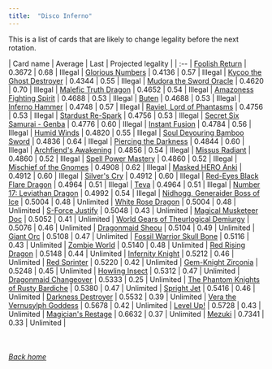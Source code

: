 ```yaml
---
title:  "Disco Inferno"
---
```


This is a list of cards that are likely to change legality before the next rotation.

| Card name | Average | Last | Projected legality |
| :-- |
[Foolish Return](https://db.ygoprodeck.com/card/?search=Foolish%20Return) | 0.3672 | 0.68 | Illegal |
[Glorious Numbers](https://db.ygoprodeck.com/card/?search=Glorious%20Numbers) | 0.4136 | 0.57 | Illegal |
[Kycoo the Ghost Destroyer](https://db.ygoprodeck.com/card/?search=Kycoo%20the%20Ghost%20Destroyer) | 0.4344 | 0.55 | Illegal |
[Mudora the Sword Oracle](https://db.ygoprodeck.com/card/?search=Mudora%20the%20Sword%20Oracle) | 0.4620 | 0.70 | Illegal |
[Malefic Truth Dragon](https://db.ygoprodeck.com/card/?search=Malefic%20Truth%20Dragon) | 0.4652 | 0.54 | Illegal |
[Amazoness Fighting Spirit](https://db.ygoprodeck.com/card/?search=Amazoness%20Fighting%20Spirit) | 0.4688 | 0.53 | Illegal |
[Buten](https://db.ygoprodeck.com/card/?search=Buten) | 0.4688 | 0.53 | Illegal |
[Inferno Hammer](https://db.ygoprodeck.com/card/?search=Inferno%20Hammer) | 0.4748 | 0.57 | Illegal |
[Raviel, Lord of Phantasms](https://db.ygoprodeck.com/card/?search=Raviel,%20Lord%20of%20Phantasms) | 0.4756 | 0.53 | Illegal |
[Stardust Re-Spark](https://db.ygoprodeck.com/card/?search=Stardust%20Re-Spark) | 0.4756 | 0.53 | Illegal |
[Secret Six Samurai - Genba](https://db.ygoprodeck.com/card/?search=Secret%20Six%20Samurai%20-%20Genba) | 0.4776 | 0.60 | Illegal |
[Instant Fusion](https://db.ygoprodeck.com/card/?search=Instant%20Fusion) | 0.4784 | 0.56 | Illegal |
[Humid Winds](https://db.ygoprodeck.com/card/?search=Humid%20Winds) | 0.4820 | 0.55 | Illegal |
[Soul Devouring Bamboo Sword](https://db.ygoprodeck.com/card/?search=Soul%20Devouring%20Bamboo%20Sword) | 0.4836 | 0.64 | Illegal |
[Piercing the Darkness](https://db.ygoprodeck.com/card/?search=Piercing%20the%20Darkness) | 0.4844 | 0.60 | Illegal |
[Archfiend's Awakening](https://db.ygoprodeck.com/card/?search=Archfiend's%20Awakening) | 0.4856 | 0.54 | Illegal |
[Missus Radiant](https://db.ygoprodeck.com/card/?search=Missus%20Radiant) | 0.4860 | 0.52 | Illegal |
[Spell Power Mastery](https://db.ygoprodeck.com/card/?search=Spell%20Power%20Mastery) | 0.4860 | 0.52 | Illegal |
[Mischief of the Gnomes](https://db.ygoprodeck.com/card/?search=Mischief%20of%20the%20Gnomes) | 0.4908 | 0.62 | Illegal |
[Masked HERO Anki](https://db.ygoprodeck.com/card/?search=Masked%20HERO%20Anki) | 0.4912 | 0.60 | Illegal |
[Silver's Cry](https://db.ygoprodeck.com/card/?search=Silver's%20Cry) | 0.4912 | 0.60 | Illegal |
[Red-Eyes Black Flare Dragon](https://db.ygoprodeck.com/card/?search=Red-Eyes%20Black%20Flare%20Dragon) | 0.4964 | 0.51 | Illegal |
[Teva](https://db.ygoprodeck.com/card/?search=Teva) | 0.4964 | 0.51 | Illegal |
[Number 17: Leviathan Dragon](https://db.ygoprodeck.com/card/?search=Number%2017:%20Leviathan%20Dragon) | 0.4992 | 0.54 | Illegal |
[Nidhogg, Generaider Boss of Ice](https://db.ygoprodeck.com/card/?search=Nidhogg,%20Generaider%20Boss%20of%20Ice) | 0.5004 | 0.48 | Unlimited |
[White Rose Dragon](https://db.ygoprodeck.com/card/?search=White%20Rose%20Dragon) | 0.5004 | 0.48 | Unlimited |
[S-Force Justify](https://db.ygoprodeck.com/card/?search=S-Force%20Justify) | 0.5048 | 0.43 | Unlimited |
[Magical Musketeer Doc](https://db.ygoprodeck.com/card/?search=Magical%20Musketeer%20Doc) | 0.5052 | 0.41 | Unlimited |
[World Gears of Theurlogical Demiurgy](https://db.ygoprodeck.com/card/?search=World%20Gears%20of%20Theurlogical%20Demiurgy) | 0.5076 | 0.46 | Unlimited |
[Dragonmaid Sheou](https://db.ygoprodeck.com/card/?search=Dragonmaid%20Sheou) | 0.5104 | 0.49 | Unlimited |
[Giant Orc](https://db.ygoprodeck.com/card/?search=Giant%20Orc) | 0.5108 | 0.47 | Unlimited |
[Fossil Warrior Skull Bone](https://db.ygoprodeck.com/card/?search=Fossil%20Warrior%20Skull%20Bone) | 0.5116 | 0.43 | Unlimited |
[Zombie World](https://db.ygoprodeck.com/card/?search=Zombie%20World) | 0.5140 | 0.48 | Unlimited |
[Red Rising Dragon](https://db.ygoprodeck.com/card/?search=Red%20Rising%20Dragon) | 0.5148 | 0.44 | Unlimited |
[Infernity Knight](https://db.ygoprodeck.com/card/?search=Infernity%20Knight) | 0.5212 | 0.46 | Unlimited |
[Red Sprinter](https://db.ygoprodeck.com/card/?search=Red%20Sprinter) | 0.5220 | 0.42 | Unlimited |
[Gem-Knight Zirconia](https://db.ygoprodeck.com/card/?search=Gem-Knight%20Zirconia) | 0.5248 | 0.45 | Unlimited |
[Howling Insect](https://db.ygoprodeck.com/card/?search=Howling%20Insect) | 0.5312 | 0.47 | Unlimited |
[Dragonmaid Changeover](https://db.ygoprodeck.com/card/?search=Dragonmaid%20Changeover) | 0.5333 | 0.25 | Unlimited |
[The Phantom Knights of Rusty Bardiche](https://db.ygoprodeck.com/card/?search=The%20Phantom%20Knights%20of%20Rusty%20Bardiche) | 0.5380 | 0.47 | Unlimited |
[Spright Jet](https://db.ygoprodeck.com/card/?search=Spright%20Jet) | 0.5416 | 0.46 | Unlimited |
[Darkness Destroyer](https://db.ygoprodeck.com/card/?search=Darkness%20Destroyer) | 0.5532 | 0.39 | Unlimited |
[Vera the Vernusylph Goddess](https://db.ygoprodeck.com/card/?search=Vera%20the%20Vernusylph%20Goddess) | 0.5678 | 0.42 | Unlimited |
[Level Up!](https://db.ygoprodeck.com/card/?search=Level%20Up!) | 0.5728 | 0.43 | Unlimited |
[Magician's Restage](https://db.ygoprodeck.com/card/?search=Magician's%20Restage) | 0.6632 | 0.37 | Unlimited |
[Mezuki](https://db.ygoprodeck.com/card/?search=Mezuki) | 0.7341 | 0.33 | Unlimited |

<br>

###### [Back home](index)